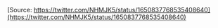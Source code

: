 [Source: https://twitter.com/NHMJK5/status/1650837768535408640](https://twitter.com/NHMJK5/status/1650837768535408640)